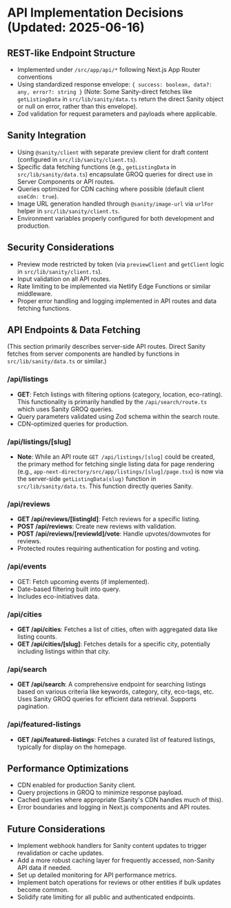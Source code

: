# API Implementation Decisions (Updated: 2025-06-16)

## REST-like Endpoint Structure

- Implemented under `/src/app/api/*` following Next.js App Router conventions
- Using standardized response envelope: `{ success: boolean, data?: any, error?: string }` (Note: Some Sanity-direct fetches like `getListingData` in `src/lib/sanity/data.ts` return the direct Sanity object or null on error, rather than this envelope).
- Zod validation for request parameters and payloads where applicable.

## Sanity Integration

- Using `@sanity/client` with separate preview client for draft content (configured in `src/lib/sanity/client.ts`).
- Specific data fetching functions (e.g., `getListingData` in `src/lib/sanity/data.ts`) encapsulate GROQ queries for direct use in Server Components or API routes.
- Queries optimized for CDN caching where possible (default client `useCdn: true`).
- Image URL generation handled through `@sanity/image-url` via `urlFor` helper in `src/lib/sanity/client.ts`.
- Environment variables properly configured for both development and production.

## Security Considerations

- Preview mode restricted by token (via `previewClient` and `getClient` logic in `src/lib/sanity/client.ts`).
- Input validation on all API routes.
- Rate limiting to be implemented via Netlify Edge Functions or similar middleware.
- Proper error handling and logging implemented in API routes and data fetching functions.

## API Endpoints & Data Fetching

(This section primarily describes server-side API routes. Direct Sanity fetches from server components are handled by functions in `src/lib/sanity/data.ts` or similar.)

### /api/listings

- **GET**: Fetch listings with filtering options (category, location, eco-rating). This functionality is primarily handled by the `/api/search/route.ts` which uses Sanity GROQ queries.
- Query parameters validated using Zod schema within the search route.
- CDN-optimized queries for production.

### /api/listings/[slug]

- **Note**: While an API route `GET /api/listings/[slug]` could be created, the primary method for fetching single listing data for page rendering (e.g., `app-next-directory/src/app/listings/[slug]/page.tsx`) is now via the server-side `getListingData(slug)` function in `src/lib/sanity/data.ts`. This function directly queries Sanity.

### /api/reviews

- **GET /api/reviews/[listingId]**: Fetch reviews for a specific listing.
- **POST /api/reviews**: Create new reviews with validation.
- **POST /api/reviews/[reviewId]/vote**: Handle upvotes/downvotes for reviews.
- Protected routes requiring authentication for posting and voting.

### /api/events

- GET: Fetch upcoming events (if implemented).
- Date-based filtering built into query.
- Includes eco-initiatives data.

### /api/cities

- **GET /api/cities**: Fetches a list of cities, often with aggregated data like listing counts.
- **GET /api/cities/[slug]**: Fetches details for a specific city, potentially including listings within that city.

### /api/search

- **GET /api/search**: A comprehensive endpoint for searching listings based on various criteria like keywords, category, city, eco-tags, etc. Uses Sanity GROQ queries for efficient data retrieval. Supports pagination.

### /api/featured-listings

- **GET /api/featured-listings**: Fetches a curated list of featured listings, typically for display on the homepage.

## Performance Optimizations

- CDN enabled for production Sanity client.
- Query projections in GROQ to minimize response payload.
- Cached queries where appropriate (Sanity's CDN handles much of this).
- Error boundaries and logging in Next.js components and API routes.

## Future Considerations

- Implement webhook handlers for Sanity content updates to trigger revalidation or cache updates.
- Add a more robust caching layer for frequently accessed, non-Sanity API data if needed.
- Set up detailed monitoring for API performance metrics.
- Implement batch operations for reviews or other entities if bulk updates become common.
- Solidify rate limiting for all public and authenticated endpoints.
